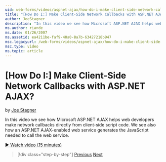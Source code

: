 ```yaml
---
uid: web-forms/videos/aspnet-ajax/how-do-i-make-client-side-network-callbacks-with-aspnet-ajax
title: "[How Do I:] Make Client-Side Network Callbacks with ASP.NET AJAX? | Microsoft Docs"
author: JoeStagner
description: "In this video we see how Microsoft ASP.NET AJAX helps web developers make network callbacks directly from client-side script code. We see also how an ASP.NET..."
ms.author: riande
ms.date: 01/26/2007
ms.assetid: ea4211be-faf9-40a0-8a7b-63427218b947
msc.legacyurl: /web-forms/videos/aspnet-ajax/how-do-i-make-client-side-network-callbacks-with-aspnet-ajax
msc.type: video
ms.topic: article
---
```

# [How Do I:] Make Client-Side Network Callbacks with ASP.NET AJAX?

by [Joe Stagner](https://github.com/JoeStagner)

In this video we see how Microsoft ASP.NET AJAX helps web developers make network callbacks directly from client-side script code. We see also how an ASP.NET AJAX-enabled web service generates the JavaScript needed to call the web service.

[&#9654; Watch video (15 minutes)](https://channel9.msdn.com/Blogs/ASP-NET-Site-Videos/how-do-i-make-client-side-network-callbacks-with-aspnet-ajax)

> [!div class="step-by-step"]
> [Previous](how-do-i-implement-dynamic-partial-page-updates-with-aspnet-ajax.md)
> [Next](how-do-i-add-aspnet-ajax-features-to-an-existing-web-application.md)
